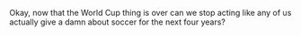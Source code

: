 <!--
id: 800661663
link: http://kevinisom.info/post/800661663/okay-now-that-the-world-cup-thing-is-over-can-we
slug: okay-now-that-the-world-cup-thing-is-over-can-we
date: Mon Jul 12 2010 16:50:33 GMT+1200 (NZST)
raw: {"blog_name":"kevinisom","id":800661663,"post_url":"http://kevinisom.info/post/800661663/okay-now-that-the-world-cup-thing-is-over-can-we","slug":"okay-now-that-the-world-cup-thing-is-over-can-we","type":"text","date":"2010-07-12 04:50:33 GMT","timestamp":1278910233,"state":"published","format":"html","reblog_key":"ucQdftGH","tags":[],"short_url":"http://tmblr.co/Zw68YylkI2V","highlighted":[],"feed_item":"http://twitter.com/kev_nz/statuses/18325689818","from_feed_id":"650289","note_count":0,"title":null,"body":"<p>Okay, now that the World Cup thing is over can we stop acting like any of us actually give a damn about soccer for the next four years?</p>"}
publish: 2010-07-012
tags: 
title: null
-->


Okay, now that the World Cup thing is over can we stop acting like any
of us actually give a damn about soccer for the next four years?


